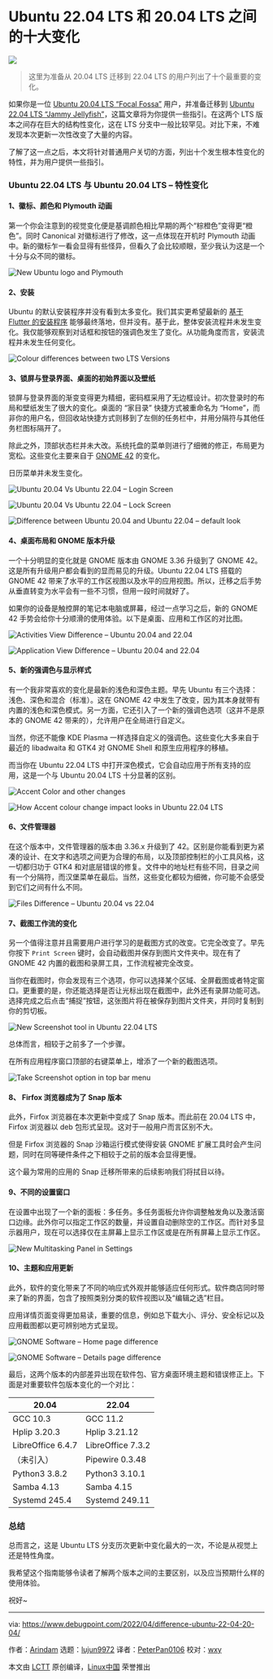 [#]: subject: "Difference Between Ubuntu 22.04 and Ubuntu 20.04 LTS"
[#]: via: "https://www.debugpoint.com/2022/04/difference-ubuntu-22-04-20-04/"
[#]: author: "Arindam https://www.debugpoint.com/author/admin1/"
[#]: collector: "lujun9972"
[#]: translator: "PeterPan0106"
[#]: reviewer: "wxy"
[#]: publisher: "wxy"
[#]: url: "https://linux.cn/article-14572-1.html"

Ubuntu 22.04 LTS 和 20.04 LTS 之间的十大变化
======

![](https://img.linux.net.cn/data/attachment/album/202205/10/155537gcaaaupqayf5lnua.jpg)

> 这里为准备从 20.04 LTS 迁移到 22.04 LTS 的用户列出了十个最重要的变化。

如果你是一位 [Ubuntu 20.04 LTS “Focal Fossa”][1] 用户，并准备迁移到 [Ubuntu 22.04 LTS “Jammy Jellyfish”][2]，这篇文章将为你提供一些指引。在这两个 LTS 版本之间存在巨大的结构性变化，这在 LTS 分支中一般比较罕见。对比下来，不难发现本次更新一次性改变了大量的内容。

了解了这一点之后，本文将针对普通用户关切的方面，列出十个发生根本性变化的特性，并为用户提供一些指引。

### Ubuntu 22.04 LTS 与 Ubuntu 20.04 LTS – 特性变化

#### 1、徽标、颜色和 Plymouth 动画

第一个你会注意到的视觉变化便是基调颜色相比早期的两个“棕橙色”变得更“橙色”。同时 Canonical 对徽标进行了修改，这一点体现在开机时 Plymouth 动画中。新的徽标乍一看会显得有些怪异，但看久了会比较顺眼，至少我认为这是一个十分与众不同的徽标。

![New Ubuntu logo and Plymouth][3]

#### 2、安装

Ubuntu 的默认安装程序并没有看到太多变化。我们其实更希望最新的 [基于 Flutter 的安装程序][4] 能够最终落地，但并没有。基于此，整体安装流程并未发生变化。我仅能够观察到对话框和按钮的强调色发生了变化。从功能角度而言，安装流程并未发生任何变化。

![Colour differences between two LTS Versions][5]

#### 3、锁屏与登录界面、桌面的初始界面以及壁纸

锁屏与登录界面的渐变变得更为精细，密码框采用了无边框设计。初次登录时的布局和壁纸发生了很大的变化。桌面的 “家目录” 快捷方式被重命名为 “Home”，而非你的用户名，但回收站快捷方式则移到了左侧的任务栏中，并用分隔符与其他任务栏图标隔开了。

除此之外，顶部状态栏并未大改。系统托盘的菜单则进行了细微的修正，布局更为宽松。这些变化主要来自于 [GNOME 42][6] 的变化。

日历菜单并未发生变化。

![Ubuntu 20.04 Vs Ubuntu 22.04 – Login Screen][7]

![Ubuntu 20.04 Vs Ubuntu 22.04 – Lock Screen][8]

![Difference between Ubuntu 20.04 and Ubuntu 22.04 – default look][9]

#### 4、桌面布局和 GNOME 版本升级

一个十分明显的变化就是 GNOME 版本由 GNOME 3.36 升级到了 GNOME 42。这是所有升级用户都会看到的显而易见的升级。Ubuntu 22.04 LTS 搭载的 GNOME 42 带来了水平的工作区视图以及水平的应用视图。所以，迁移之后手势从垂直转变为水平会有一些不习惯，但用一段时间就好了。

如果你的设备是触控屏的笔记本电脑或屏幕，经过一点学习之后，新的 GNOME 42 手势会给你十分顺滑的使用体验。以下是桌面、应用和工作区的对比图。

![Activities View Difference – Ubuntu 20.04 and 22.04][10]

![Application View Difference – Ubuntu 20.04 and 22.04][11]

#### 5、新的强调色与显示样式

有一个我非常喜欢的变化是最新的浅色和深色主题。早先 Ubuntu 有三个选择：浅色、深色和混合（标准）。这在 GNOME 42 中发生了改变，因为其本身就带有内置的浅色和深色模式。另一方面，它还引入了一个新的强调色选项（这并不是原本的 GNOME 42 带来的），允许用户在全局进行自定义。

当然，你还不能像 KDE Plasma 一样选择自定义的强调色。这些变化大多来自于最近的 libadwaita 和 GTK4 对 GNOME Shell 和原生应用程序的移植。

而当你在 Ubuntu 22.04 LTS 中打开深色模式，它会自动应用于所有支持的应用，这是一个与 Ubuntu 20.04 LTS 十分显著的区别。

![Accent Color and other changes][12]

![How Accent colour change impact looks in Ubuntu 22.04 LTS][13]

#### 6、文件管理器

在这个版本中，文件管理器的版本由 3.36.x 升级到了 42。区别是你能看到更为紧凑的设计、在文字和选项之间更为合理的布局，以及顶部控制栏的小工具风格，这一切都归功于 GTK4 和对底层错误的修复。文件中的地址栏有些不同，目录之间有一个分隔符，而汉堡菜单在最后。当然，这些变化都较为细微，你可能不会感受到它们之间有什么不同。

![Files Difference – Ubuntu 20.04 vs 22.04][14]

#### 7、截图工作流的变化

另一个值得注意并且需要用户进行学习的是截图方式的改变。它完全改变了。早先你按下 `Print Screen` 键时，会自动截图并保存到图片文件夹中。现在有了 GNOME 42 内置的截图和录屏工具，工作流程被完全改变。

当你在截图时，你会发现有三个选项，你可以选择某个区域、全屏截图或者特定窗口。更重要的是，你还能选择是否让光标出现在截图中，此外还有录屏功能可选。选择完成之后点击“捕捉”按钮，这张图片将在被保存到图片文件夹，并同时复制到你的剪切板。

![New Screenshot tool in Ubuntu 22.04 LTS][16]

总体而言，相较于之前多了一个步骤。

在所有应用程序窗口顶部的右键菜单上，增添了一个新的截图选项。

![Take Screenshot option in top bar menu][17]

#### 8、 Firfox 浏览器成为了 Snap 版本

此外，Firfox 浏览器在本次更新中变成了 Snap 版本。而此前在 20.04 LTS 中，Firfox 浏览器以 deb 包形式呈现。这对于一般用户而言区别不大。

但是 Firfox 浏览器的 Snap 沙箱运行模式使得安装 GNOME 扩展工具时会产生问题，同时在同等硬件条件之下相较于之前的版本会显得更慢。

这个最为常用的应用的 Snap 迁移所带来的后续影响我们将拭目以待。

#### 9、不同的设置窗口

在设置中出现了一个新的面板：多任务。多任务面板允许你调整触发角以及激活窗口边缘。此外你可以指定工作区的数量，并设置自动删除空的工作区。而针对多显示器用户，现在可以选择仅在主屏幕上显示工作区或是在所有屏幕上显示工作区。

![New Multitasking Panel in Settings][18]

#### 10、主题和应用更新

此外，软件的变化带来了不同的响应式外观并能够适应任何形式。软件商店同时带来了新的界面，包含了按照类别分类的软件视图以及“编辑之选”栏目。

应用详情页面变得更加易读，重要的信息，例如总下载大小、评分、安全标记以及应用截图都以更可辨别地方式呈现。

![GNOME Software – Home page difference][19]

![GNOME Software – Details page difference][20]

最后，这两个版本的内部差异出现在软件包、官方桌面环境主题和错误修正上。下面是对重要软件包版本变化的一个对比：

**20.04** | **22.04**
---|---
GCC 10.3 | GCC 11.2
Hplip 3.20.3 | Hplip 3.21.12
LibreOffice 6.4.7 | LibreOffice 7.3.2
（未引入） | Pipewire 0.3.48
Python3 3.8.2 | Python3 3.10.1
Samba 4.13 | Samba 4.15
Systemd 245.4 | Systemd 249.11

### 总结

总而言之，这是 Ubuntu LTS 分支历次更新中变化最大的一次，不论是从视觉上还是特性角度。

我希望这个指南能够令读者了解两个版本之间的主要区别，以及应当预期什么样的使用体验。

祝好~

------

via: https://www.debugpoint.com/2022/04/difference-ubuntu-22-04-20-04/

作者：[Arindam][a]
选题：[lujun9972][b]
译者：[PeterPan0106](https://github.com/PeterPan0106)
校对：[wxy](https://github.com/wxy)

本文由 [LCTT](https://github.com/LCTT/TranslateProject) 原创编译，[Linux中国](https://linux.cn/) 荣誉推出

[a]: https://www.debugpoint.com/author/admin1/
[b]: https://github.com/lujun9972
[1]: https://www.debugpoint.com/2021/08/ubuntu-20-04-3-release/
[2]: https://www.debugpoint.com/2022/01/ubuntu-22-04-lts/
[3]: https://www.debugpoint.com/wp-content/uploads/2022/01/New-Ubuntu-logo-and-playmouth.jpg
[4]: https://github.com/canonical/ubuntu-desktop-installer
[5]: https://www.debugpoint.com/wp-content/uploads/2022/04/Colour-differences-between-two-LTS-Versions.jpg
[6]: https://www.debugpoint.com/2022/03/gnome-42-release/
[7]: https://www.debugpoint.com/wp-content/uploads/2022/04/Ubuntu-20.04-Vs-Ubuntu-22.04-Lock-and-Login-Screen-1024x431.jpg
[8]: https://www.debugpoint.com/wp-content/uploads/2022/04/Ubuntu-20.04-Vs-Ubuntu-22.04-Lock-Screen-1024x408.jpg
[9]: https://www.debugpoint.com/wp-content/uploads/2022/04/Difference-between-Ubuntu-20.04-and-Ubuntu-22.04-default-look-1024x421.jpg
[10]: https://www.debugpoint.com/wp-content/uploads/2022/04/Activities-View-Difference-Ubuntu-20.04-and-22.04-1024x425.jpg
[11]: https://www.debugpoint.com/wp-content/uploads/2022/04/Application-View-Difference-Ubuntu-20.04-and-22.04-1024x420.jpg
[12]: https://www.debugpoint.com/wp-content/uploads/2022/04/Accent-Color-and-other-changes-1024x417.jpg
[13]: https://www.debugpoint.com/wp-content/uploads/2022/04/How-Accent-colour-change-impact-looks-in-Ubuntu-22.04-LTS.jpg
[14]: https://www.debugpoint.com/wp-content/uploads/2022/04/Files-Difference-Ubuntu-20.04-vs-22.04-1024x359.jpg
[15]: https://www.debugpoint.com/2022/04/ubuntu-budgie-22-04-lts/
[16]: https://www.debugpoint.com/wp-content/uploads/2022/04/New-Screenshot-tool-in-Ubuntu-22.04-LTS.jpg
[17]: https://www.debugpoint.com/wp-content/uploads/2022/04/Take-Screenshot-option-in-top-bar-menu.jpg
[18]: https://www.debugpoint.com/wp-content/uploads/2022/04/New-Multitasking-Panel-in-Settings.jpg
[19]: https://www.debugpoint.com/wp-content/uploads/2022/04/GNOME-Software-Home-page-difference-1024x416.jpg
[20]: https://www.debugpoint.com/wp-content/uploads/2022/04/GNOME-Software-Details-page-difference-1024x417.jpg
[21]: https://t.me/debugpoint
[22]: https://twitter.com/DebugPoint
[23]: https://www.youtube.com/c/debugpoint?sub_confirmation=1
[24]: https://facebook.com/DebugPoint
